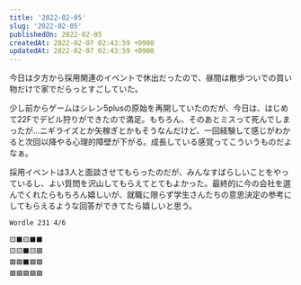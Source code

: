 ```yaml
---
title: '2022-02-05'
slug: '2022-02-05'
publishedOn: 2022-02-05
createdAt: 2022-02-07 02:43:59 +0900
updatedAt: 2022-02-07 02:43:59 +0900
---
```

今日は夕方から採用関連のイベントで休出だったので、昼間は散歩ついでの買い物だけで家でだらっとすごしていた。

少し前からゲームはシレン5plusの原始を再開していたのだが、今日は、はじめて22Fでデビル狩りができたので満足。もちろん、そのあとミスって死んでしまったが…ニギライズとか矢稼ぎとかもそうなんだけど、一回経験して感じがわかると次回以降やる心理的障壁が下がる。成長している感覚ってこういうものだよなぁ。

採用イベントは3人と面談させてもらったのだが、みんなすばらしいことをやっているし、よい質問を沢山してもらえてとてもよかった。最終的に今の会社を選んでくれたらもちろん嬉しいが、就職に限らず学生さんたちの意思決定の参考にしてもらえるような回答ができてたら嬉しいと思う。

```
Wordle 231 4/6

🟨⬛🟨⬛⬛
🟨🟨⬛🟨🟩
🟩🟩⬛🟩🟩
🟩🟩🟩🟩🟩
```
